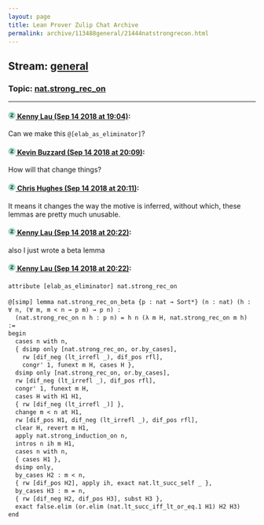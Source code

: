 ```yaml
---
layout: page
title: Lean Prover Zulip Chat Archive 
permalink: archive/113488general/21444natstrongrecon.html
---
```


## Stream: [general](index.html)
### Topic: [nat.strong_rec_on](21444natstrongrecon.html)

---

#### [![Click to go to Zulip](../../assets/img/zulip2.png) Kenny Lau (Sep 14 2018 at 19:04)](https://leanprover.zulipchat.com/#narrow/stream/113488-general/topic/nat.strong_rec_on/near/133965949):
Can we make this `@[elab_as_eliminator]`?

#### [![Click to go to Zulip](../../assets/img/zulip2.png) Kevin Buzzard (Sep 14 2018 at 20:09)](https://leanprover.zulipchat.com/#narrow/stream/113488-general/topic/nat.strong_rec_on/near/133969734):
How will that change things?

#### [![Click to go to Zulip](../../assets/img/zulip2.png) Chris Hughes (Sep 14 2018 at 20:11)](https://leanprover.zulipchat.com/#narrow/stream/113488-general/topic/nat.strong_rec_on/near/133969852):
It means it changes the way the motive is inferred, without which, these lemmas are pretty much unusable.

#### [![Click to go to Zulip](../../assets/img/zulip2.png) Kenny Lau (Sep 14 2018 at 20:22)](https://leanprover.zulipchat.com/#narrow/stream/113488-general/topic/nat.strong_rec_on/near/133970442):
also I just wrote a beta lemma

#### [![Click to go to Zulip](../../assets/img/zulip2.png) Kenny Lau (Sep 14 2018 at 20:22)](https://leanprover.zulipchat.com/#narrow/stream/113488-general/topic/nat.strong_rec_on/near/133970444):
```lean
attribute [elab_as_eliminator] nat.strong_rec_on

@[simp] lemma nat.strong_rec_on_beta {p : nat → Sort*} (n : nat) (h : ∀ n, (∀ m, m < n → p m) → p n) :
  (nat.strong_rec_on n h : p n) = h n (λ m H, nat.strong_rec_on m h) :=
begin
  cases n with n,
  { dsimp only [nat.strong_rec_on, or.by_cases],
    rw [dif_neg (lt_irrefl _), dif_pos rfl],
    congr' 1, funext m H, cases H },
  dsimp only [nat.strong_rec_on, or.by_cases],
  rw [dif_neg (lt_irrefl _), dif_pos rfl],
  congr' 1, funext m H,
  cases H with H1 H1,
  { rw [dif_neg (lt_irrefl _)] },
  change m < n at H1,
  rw [dif_pos H1, dif_neg (lt_irrefl _), dif_pos rfl],
  clear H, revert m H1,
  apply nat.strong_induction_on n,
  intros n ih m H1,
  cases n with n,
  { cases H1 },
  dsimp only,
  by_cases H2 : m < n,
  { rw [dif_pos H2], apply ih, exact nat.lt_succ_self _ },
  by_cases H3 : m = n,
  { rw [dif_neg H2, dif_pos H3], subst H3 },
  exact false.elim (or.elim (nat.lt_succ_iff_lt_or_eq.1 H1) H2 H3)
end
```

